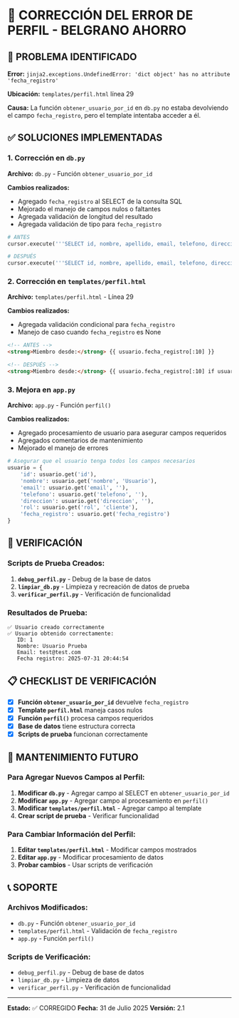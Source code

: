# 🔧 CORRECCIÓN DEL ERROR DE PERFIL - BELGRANO AHORRO

## 🚨 PROBLEMA IDENTIFICADO

**Error:** `jinja2.exceptions.UndefinedError: 'dict object' has no attribute 'fecha_registro'`

**Ubicación:** `templates/perfil.html` línea 29

**Causa:** La función `obtener_usuario_por_id` en `db.py` no estaba devolviendo el campo `fecha_registro`, pero el template intentaba acceder a él.

## ✅ SOLUCIONES IMPLEMENTADAS

### 1. **Corrección en `db.py`**
**Archivo:** `db.py` - Función `obtener_usuario_por_id`

**Cambios realizados:**
- Agregado `fecha_registro` al SELECT de la consulta SQL
- Mejorado el manejo de campos nulos o faltantes
- Agregada validación de longitud del resultado
- Agregada validación de tipo para `fecha_registro`

```python
# ANTES
cursor.execute('''SELECT id, nombre, apellido, email, telefono, direccion, rol FROM usuarios WHERE id = ?''', (usuario_id,))

# DESPUÉS
cursor.execute('''SELECT id, nombre, apellido, email, telefono, direccion, rol, fecha_registro FROM usuarios WHERE id = ?''', (usuario_id,))
```

### 2. **Corrección en `templates/perfil.html`**
**Archivo:** `templates/perfil.html` - Línea 29

**Cambios realizados:**
- Agregada validación condicional para `fecha_registro`
- Manejo de caso cuando `fecha_registro` es None

```html
<!-- ANTES -->
<strong>Miembro desde:</strong> {{ usuario.fecha_registro[:10] }}

<!-- DESPUÉS -->
<strong>Miembro desde:</strong> {{ usuario.fecha_registro[:10] if usuario.fecha_registro else 'Fecha no disponible' }}
```

### 3. **Mejora en `app.py`**
**Archivo:** `app.py` - Función `perfil()`

**Cambios realizados:**
- Agregado procesamiento de usuario para asegurar campos requeridos
- Agregados comentarios de mantenimiento
- Mejorado el manejo de errores

```python
# Asegurar que el usuario tenga todos los campos necesarios
usuario = {
    'id': usuario.get('id'),
    'nombre': usuario.get('nombre', 'Usuario'),
    'email': usuario.get('email', ''),
    'telefono': usuario.get('telefono', ''),
    'direccion': usuario.get('direccion', ''),
    'rol': usuario.get('rol', 'cliente'),
    'fecha_registro': usuario.get('fecha_registro')
}
```

## 🧪 VERIFICACIÓN

### Scripts de Prueba Creados:
1. **`debug_perfil.py`** - Debug de la base de datos
2. **`limpiar_db.py`** - Limpieza y recreación de datos de prueba
3. **`verificar_perfil.py`** - Verificación de funcionalidad

### Resultados de Prueba:
```
✅ Usuario creado correctamente
✅ Usuario obtenido correctamente:
   ID: 1
   Nombre: Usuario Prueba
   Email: test@test.com
   Fecha registro: 2025-07-31 20:44:54
```

## 📋 CHECKLIST DE VERIFICACIÓN

- [x] **Función `obtener_usuario_por_id`** devuelve `fecha_registro`
- [x] **Template `perfil.html`** maneja casos nulos
- [x] **Función `perfil()`** procesa campos requeridos
- [x] **Base de datos** tiene estructura correcta
- [x] **Scripts de prueba** funcionan correctamente

## 🔄 MANTENIMIENTO FUTURO

### Para Agregar Nuevos Campos al Perfil:
1. **Modificar `db.py`** - Agregar campo al SELECT en `obtener_usuario_por_id`
2. **Modificar `app.py`** - Agregar campo al procesamiento en `perfil()`
3. **Modificar `templates/perfil.html`** - Agregar campo al template
4. **Crear script de prueba** - Verificar funcionalidad

### Para Cambiar Información del Perfil:
1. **Editar `templates/perfil.html`** - Modificar campos mostrados
2. **Editar `app.py`** - Modificar procesamiento de datos
3. **Probar cambios** - Usar scripts de verificación

## 📞 SOPORTE

### Archivos Modificados:
- `db.py` - Función `obtener_usuario_por_id`
- `templates/perfil.html` - Validación de `fecha_registro`
- `app.py` - Función `perfil()`

### Scripts de Verificación:
- `debug_perfil.py` - Debug de base de datos
- `limpiar_db.py` - Limpieza de datos
- `verificar_perfil.py` - Verificación de funcionalidad

---

**Estado:** ✅ CORREGIDO
**Fecha:** 31 de Julio 2025
**Versión:** 2.1 